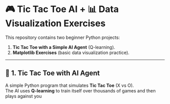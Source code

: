 # 🎮 Tic Tac Toe AI + 📊 Data Visualization Exercises

This repository contains two beginner Python projects:

1. **Tic Tac Toe with a Simple AI Agent** (Q-learning).
2. **Matplotlib Exercises** (basic data visualization practice).

---

## 🚀 1. Tic Tac Toe with AI Agent

A simple Python program that simulates **Tic Tac Toe** (X vs O).  
The AI uses **Q-learning** to train itself over thousands of games and then plays against you
